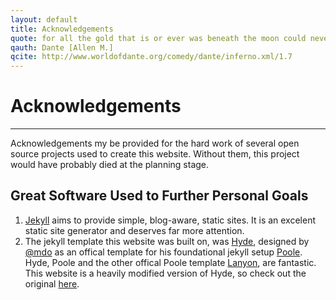 ```yaml
---
layout: default
title: Acknowledgements
quote: for all the gold that is or ever was beneath the moon could never offer rest to even one of these exhausted spirits
qauth: Dante [Allen M.]
qcite: http://www.worldofdante.org/comedy/dante/inferno.xml/1.7
---
```


# Acknowledgements

<hr>

Acknowledgements my be provided for the hard work of several open source projects used to create this website. Without them, this project would have probably died at the planning stage.

## Great Software Used to Further Personal Goals

1. [Jekyll][jekyll] aims to provide simple, blog-aware, static sites. It is an excelent static site generator and deserves far more attention.
2. The jekyll template this website was built on, was [Hyde][hyde], designed by [@mdo][mdo] as an offical template for his foundational jekyll setup [Poole][poole]. Hyde, Poole and the other offical Poole template [Lanyon][lanyon], are fantastic. This website is a heavily modified version of Hyde, so check out the original [here][hyde].

[jekyll]: http://jekyllrb.com/
[lanyon]: http://lanyon.getpoole.com
[poole]: http://getpoole.com
[mdo]: http://twitter.com/mdo
[hyde]: http://hyde.getpoole.com
